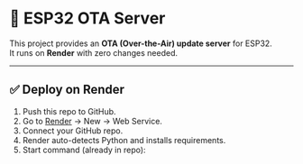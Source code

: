 # 🚀 ESP32 OTA Server

This project provides an **OTA (Over-the-Air) update server** for ESP32.  
It runs on **Render** with zero changes needed.

---

## ✅ Deploy on Render
1. Push this repo to GitHub.  
2. Go to [Render](https://render.com) → New → Web Service.  
3. Connect your GitHub repo.  
4. Render auto-detects Python and installs requirements.  
5. Start command (already in repo):  

